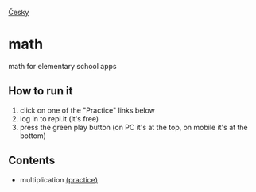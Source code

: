 [Česky](https://github.com/stardust85/math/blob/master/Readme.cs.md)
# math
math for elementary school apps

## How to run it
1. click on one of the "Practice" links below
1. log in to repl.it (it's free)
1. press the green play button (on PC it's at the top, on mobile it's at the bottom)

## Contents
* multiplication [(practice)](https://repl.it/join/reksrbfr-stardust85)
